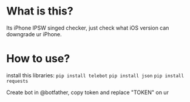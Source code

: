 # What is this?
Its iPhone IPSW singed checker, just check what iOS version can downgrade ur iPhone.
# How to use?
install this libraries:
`pip install telebot`
`pip install json`
`pip install requests`

Create bot in @botfather, copy token and replace "TOKEN" on ur
